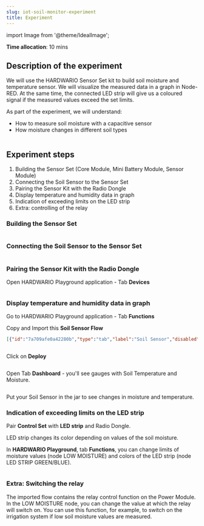```yaml
---
slug: iot-soil-monitor-experiment
title: Experiment
---
```

import Image from '@theme/IdealImage';

**Time allocation**: 10 mins

## Description of the experiment 

We will use the HARDWARIO Sensor Set kit to build soil moisture and temperature sensor. We will visualize the measured data in a graph in Node-RED. At the same time, the connected LED strip will give us a coloured signal if the measured values exceed the set limits. 

As part of the experiment, we will understand: 

* How to measure soil moisture with a capacitive sensor 
* How moisture changes in different soil types 

<div class="container">
  <div class="row">
    <Image img={require('./stem-soil-sensor.avif')}/>
  </div>
</div>

## Experiment steps 

1. Building the Sensor Set (Core Module, Mini Battery Module, Sensor Module) 
2. Connecting the Soil Sensor to the Sensor Set 
3. Pairing the Sensor Kit with the Radio Dongle 
4. Display temperature and humidity data in graph 
5. Indication of exceeding limits on the LED strip
6. Extra: controlling of the relay

### Building the Sensor Set

<div class="container">
  <div class="row">
    <Image img={require('./stem-sensor-set-canvas.avif')}/>
  </div>
</div>

### Connecting the Soil Sensor to the Sensor Set

<div class="container">
  <div class="row">
    <Image img={require('./stem-sensor-set-schema.avif')}/>
  </div>
</div>

### Pairing the Sensor Kit with the Radio Dongle

Open HARDWARIO Playground application - Tab **Devices**

<div class="container">
  <div class="row">
    <Image img={require('./stem-sensor-set-playground.png')}/>
  </div>
</div>

### Display temperature and humidity data in graph

Go to HARDWARIO Playground application - Tab **Functions**

Copy and Import this **Soil Sensor Flow**

```json
[{"id":"7a709afe0a42280b","type":"tab","label":"Soil Sensor","disabled":false,"info":"","env":[]},{"id":"50cda90b00ec6940","type":"mqtt in","z":"7a709afe0a42280b","name":"","topic":"node/soil-sensor:0/soil-sensor/lx/temperature","qos":"2","datatype":"auto","broker":"29fba84a.b2af58","nl":false,"rap":true,"rh":0,"inputs":0,"x":250,"y":380,"wires":[["dce09cb2c644f0ec","724ab6515ba390dc"]]},{"id":"6a7c3d0846d7749f","type":"mqtt in","z":"7a709afe0a42280b","name":"","topic":"node/soil-sensor:0/soil-sensor/lx/raw","qos":"2","datatype":"auto","broker":"29fba84a.b2af58","nl":false,"rap":true,"rh":0,"inputs":0,"x":230,"y":80,"wires":[["2c99624e3aba8b43","5bc8e878d8a6cd92"]]},{"id":"2c99624e3aba8b43","type":"switch","z":"7a709afe0a42280b","name":"LOW MOISTURE","property":"payload","propertyType":"msg","rules":[{"t":"lte","v":"7000","vt":"num"},{"t":"gt","v":"15000","vt":"num"},{"t":"lt","v":"1000","vt":"num"}],"checkall":"true","repair":false,"outputs":3,"x":550,"y":80,"wires":[["448ec5364796f69c"],["5494dc0658fa2816"],["f8f1e6de9efa3424"]]},{"id":"448ec5364796f69c","type":"change","z":"7a709afe0a42280b","name":"LED STRIP GREEN","rules":[{"t":"set","p":"payload","pt":"msg","to":"\"#00FF00\"","tot":"str"}],"action":"","property":"","from":"","to":"","reg":false,"x":770,"y":40,"wires":[["6c1efe4fb186b382"]]},{"id":"6c1efe4fb186b382","type":"mqtt out","z":"7a709afe0a42280b","name":"","topic":"node/power-controller:0/led-strip/-/color/set","qos":"","retain":"","respTopic":"","contentType":"","userProps":"","correl":"","expiry":"","broker":"22810e6edd188e0a","x":1050,"y":40,"wires":[]},{"id":"dce09cb2c644f0ec","type":"switch","z":"7a709afe0a42280b","name":"LOW TEMPERATURE","property":"payload","propertyType":"msg","rules":[{"t":"lte","v":"25","vt":"num"}],"checkall":"true","repair":false,"outputs":1,"x":560,"y":380,"wires":[["7e0e91a7e56582aa"]]},{"id":"7e0e91a7e56582aa","type":"change","z":"7a709afe0a42280b","name":"LED STRIP BLUE","rules":[{"t":"set","p":"payload","pt":"msg","to":"\"#00FF00\"","tot":"str"}],"action":"","property":"","from":"","to":"","reg":false,"x":770,"y":380,"wires":[["5c8e79a1b86490a7"]]},{"id":"5c8e79a1b86490a7","type":"mqtt out","z":"7a709afe0a42280b","name":"","topic":"node/power-controller:0/led-strip/-/color/set","qos":"","retain":"","respTopic":"","contentType":"","userProps":"","correl":"","expiry":"","broker":"22810e6edd188e0a","x":1070,"y":380,"wires":[]},{"id":"5bc8e878d8a6cd92","type":"ui_gauge","z":"7a709afe0a42280b","name":"Soil Moisture","group":"b355d20f11e87c8d","order":1,"width":0,"height":0,"gtype":"gage","title":"Soil Moisture","label":"","format":"{{value}}","min":0,"max":"16383","colors":["#ff0000","#e6e600","#00ff00"],"seg1":"5500","seg2":"11000","className":"","x":540,"y":180,"wires":[]},{"id":"724ab6515ba390dc","type":"ui_gauge","z":"7a709afe0a42280b","name":"Soil Temperature","group":"b355d20f11e87c8d","order":1,"width":0,"height":0,"gtype":"gage","title":"Soil Temperature","label":"°C","format":"{{value}}","min":"-20","max":"70","colors":["#0000ff","#e6e600","#ff0000"],"seg1":"0","seg2":"20","className":"","x":550,"y":460,"wires":[]},{"id":"5494dc0658fa2816","type":"change","z":"7a709afe0a42280b","name":"LED STRIP BLUE","rules":[{"t":"set","p":"payload","pt":"msg","to":"\"#0000FF\"","tot":"str"}],"action":"","property":"","from":"","to":"","reg":false,"x":770,"y":100,"wires":[["ba63c4b7674f5aa4"]]},{"id":"ba63c4b7674f5aa4","type":"mqtt out","z":"7a709afe0a42280b","name":"","topic":"node/power-controller:0/led-strip/-/color/set","qos":"","retain":"","respTopic":"","contentType":"","userProps":"","correl":"","expiry":"","broker":"22810e6edd188e0a","x":1050,"y":100,"wires":[]},{"id":"27346508bfcf1420","type":"mqtt out","z":"7a709afe0a42280b","name":"","topic":"node/power-controller:0/relay/-/state/set","qos":"","retain":"","respTopic":"","contentType":"","userProps":"","correl":"","expiry":"","broker":"29fba84a.b2af58","x":1040,"y":160,"wires":[]},{"id":"f8f1e6de9efa3424","type":"change","z":"7a709afe0a42280b","name":"RELAY ON","rules":[{"t":"set","p":"payload","pt":"msg","to":"true","tot":"bool"}],"action":"","property":"","from":"","to":"","reg":false,"x":750,"y":160,"wires":[["27346508bfcf1420"]]},{"id":"29fba84a.b2af58","type":"mqtt-broker","name":"","broker":"127.0.0.1","port":"1883","clientid":"","autoConnect":true,"usetls":false,"protocolVersion":"4","keepalive":"60","cleansession":true,"birthTopic":"","birthQos":"0","birthPayload":"","birthMsg":{},"closeTopic":"","closePayload":"","closeMsg":{},"willTopic":"","willQos":"0","willPayload":"","willMsg":{},"sessionExpiry":""},{"id":"22810e6edd188e0a","type":"mqtt-broker","name":"","broker":"localhost","port":"1883","clientid":"","autoConnect":true,"usetls":false,"protocolVersion":"4","keepalive":"60","cleansession":true,"birthTopic":"","birthQos":"0","birthPayload":"","birthMsg":{},"closeTopic":"","closeQos":"0","closePayload":"","closeMsg":{},"willTopic":"","willQos":"0","willPayload":"","willMsg":{},"sessionExpiry":""},{"id":"b355d20f11e87c8d","type":"ui_group","name":"Soil Gauges","tab":"54bf084c6f89bbad","order":1,"disp":true,"width":"6","collapse":false,"className":""},{"id":"54bf084c6f89bbad","type":"ui_tab","name":"Outdoor","icon":"dashboard","disabled":false,"hidden":false}]
```

<div class="container">
  <div class="row">
    <Image img={require('./stem-sensor-set-deploy.avif')}/>
  </div>
</div>

<div class="container">
  <div class="row">
    <Image img={require('./stem-import-nodes.png')}/>
  </div>
</div>

Click on **Deploy**

<div class="container">
  <div class="row">
    <Image img={require('./stem-click-on-deploy.webp')}/>
  </div>
</div>

Open Tab **Dashboard** - you'll see gauges with Soil Temperature and Moisture.

<div class="container">
  <div class="row">
    <Image img={require('./stem-sensor-set-dashboard.avif')}/>
  </div>
</div>

Put your Soil Sensor in the jar to see changes in moisture and temperature.

### Indication of exceeding limits on the LED strip

Pair **Control Set** with **LED strip** and Radio Dongle.

LED strip changes its color depending on values of the soil moisture.

In **HARDWARIO Playground**, tab **Functions**, you can change limits of moisture values (node LOW MOISTURE) and colors of the LED strip (node LED STRIP GREEN/BLUE).

<div class="container">
  <div class="row">
    <Image img={require('./stem-soil-sensor-diagram.png')}/>
  </div>
</div>

### Extra: Switching the relay

The imported flow contains the relay control function on the Power Module. In the LOW MOISTURE node, you can change the value at which the relay will switch on. You can use this function, for example, to switch on the irrigation system if low soil moisture values are measured.